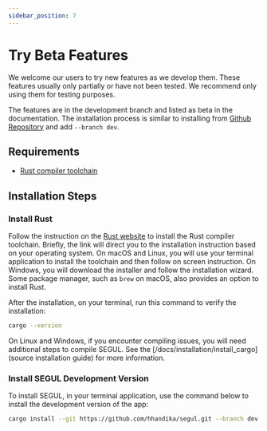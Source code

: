 ```yaml
---
sidebar_position: 7
---
```

# Try Beta Features

We welcome our users to try new features as we develop them. These features usually only partially or have not been tested. We recommend only using them for testing purposes.

The features are in the development branch and listed as beta in the documentation. The installation process is similar to installing from [Github Repository](./install_source) and add `--branch dev`.

## Requirements

- [Rust compiler toolchain](https://www.rust-lang.org/tools/install)

## Installation Steps

### Install Rust

Follow the instruction on the [Rust website](https://www.rust-lang.org/tools/install) to install the Rust compiler toolchain. Briefly, the link will direct you to the installation instruction based on your operating system. On macOS and Linux, you will use your terminal application to install the toolchain and then follow on screen instruction. On Windows, you will download the installer and follow the installation wizard. Some package manager, such as `brew` on macOS, also provides an option to install Rust.

After the installation, on your terminal, run this command to verify the installation:

```Bash
cargo --version
```

On Linux and Windows, if you encounter compiling issues, you will need additional steps to compile SEGUL. See the [/docs/installation/install_cargo](source installation guide) for more information.

### Install SEGUL Development Version

To install SEGUL, in your terminal application, use the command below to install the development version of the app:

```Bash
cargo install --git https://github.com/hhandika/segul.git --branch dev
```
